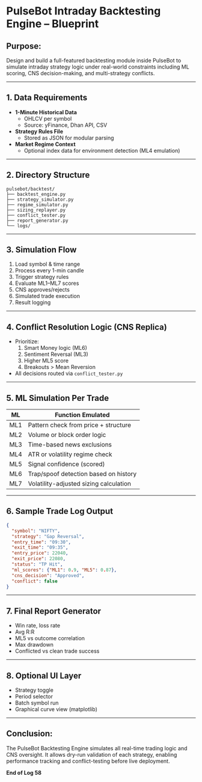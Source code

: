 # PulseBot Intraday Backtesting Engine – Blueprint

## Purpose:
Design and build a full-featured backtesting module inside PulseBot to simulate intraday strategy logic under real-world constraints including ML scoring, CNS decision-making, and multi-strategy conflicts.

---

## 1. Data Requirements
- **1-Minute Historical Data**
  - OHLCV per symbol
  - Source: yFinance, Dhan API, CSV
- **Strategy Rules File**
  - Stored as JSON for modular parsing
- **Market Regime Context**
  - Optional index data for environment detection (ML4 emulation)

---

## 2. Directory Structure

```
pulsebot/backtest/
├── backtest_engine.py
├── strategy_simulator.py
├── regime_simulator.py
├── sizing_replayer.py
├── conflict_tester.py
├── report_generator.py
└── logs/
```

---

## 3. Simulation Flow

1. Load symbol & time range
2. Process every 1-min candle
3. Trigger strategy rules
4. Evaluate ML1–ML7 scores
5. CNS approves/rejects
6. Simulated trade execution
7. Result logging

---

## 4. Conflict Resolution Logic (CNS Replica)

- Prioritize:
  1. Smart Money logic (ML6)
  2. Sentiment Reversal (ML3)
  3. Higher ML5 score
  4. Breakouts > Mean Reversion
- All decisions routed via `conflict_tester.py`

---

## 5. ML Simulation Per Trade

| ML | Function Emulated                         |
|----|-------------------------------------------|
| ML1 | Pattern check from price + structure     |
| ML2 | Volume or block order logic              |
| ML3 | Time-based news exclusions               |
| ML4 | ATR or volatility regime check           |
| ML5 | Signal confidence (scored)               |
| ML6 | Trap/spoof detection based on history    |
| ML7 | Volatility-adjusted sizing calculation   |

---

## 6. Sample Trade Log Output

```json
{
  "symbol": "NIFTY",
  "strategy": "Gap Reversal",
  "entry_time": "09:30",
  "exit_time": "09:35",
  "entry_price": 22040,
  "exit_price": 22080,
  "status": "TP Hit",
  "ml_scores": {"ML1": 0.9, "ML5": 0.87},
  "cns_decision": "Approved",
  "conflict": false
}
```

---

## 7. Final Report Generator

- Win rate, loss rate
- Avg R:R
- ML5 vs outcome correlation
- Max drawdown
- Conflicted vs clean trade success

---

## 8. Optional UI Layer

- Strategy toggle
- Period selector
- Batch symbol run
- Graphical curve view (matplotlib)

---

## Conclusion:

The PulseBot Backtesting Engine simulates all real-time trading logic and CNS oversight. It allows dry-run validation of each strategy, enabling performance tracking and conflict-testing before live deployment.

**End of Log 58**